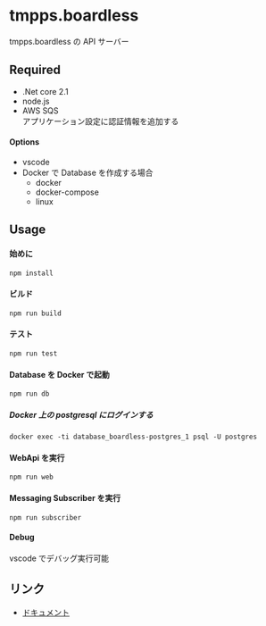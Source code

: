 # tmpps.boardless

tmpps.boardless の API サーバー

## Required

- .Net core 2.1
- node.js
- AWS SQS  
  アプリケーション設定に認証情報を追加する

#### Options

- vscode
- Docker で Database を作成する場合
  - docker
  - docker-compose
  - linux

## Usage

#### 始めに

`npm install`

#### ビルド

`npm run build`

#### テスト

`npm run test`

#### Database を Docker で起動

`npm run db`

##### Docker 上の postgresql にログインする

`docker exec -ti database_boardless-postgres_1 psql -U postgres`

#### WebApi を実行

`npm run web`

#### Messaging Subscriber を実行

`npm run subscriber`

#### Debug

vscode でデバッグ実行可能

## リンク

- [ドキュメント](https://github.com/wakuwaku3/tmpps.boardless.docs)
